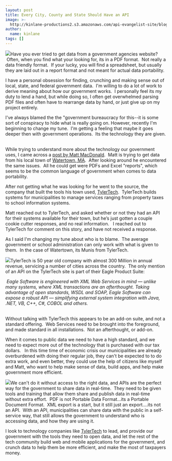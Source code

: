 ```yaml
---
layout: post
title: Every City, County and State Should Have an API
image: >-
  http://kinlane-productions2.s3.amazonaws.com/api-evangelist-site/blog/washington-crossing-the-delaware-thumb.png
author:
  name: kinlane
tags: []
---
```

![](http://kinlane-productions2.s3.amazonaws.com/matrix-pics/washington-crossing-the-delaware-cropped.png)Have you ever tried to get data from a government agencies website?  Often, when you find what your looking for, its in a PDF format.  Not really a data friendly format.  If your lucky, you will find a spreadsheet, but usually they are laid out in a report format and not meant for actual data portability.  
  
I have a personal obsession for finding, crunching and making sense out of local, state, and federal government data.  I'm willing to do a lot of work to derive meaning about how our government works.  I personally feel its my duty to lend a hand, but while doing so, I often get overwhelmed parsing PDF files and often have to rearrange data by hand, or just give up on my project entirely.  
  
I've always blamed the the "government bureaucracy for this--it is some sort of conspiracy to hide what is really going on. However, recently I'm beginning to change my tune.  I'm getting a feeling that maybe it goes deeper then with government operations.  Its the technology they are given.    
  
While trying to understand more about the technology our government uses, I came across a [post by Matt MacDonald](http://www.mattmacdonald.com/ "post by Matt MacDonald").  Matt is trying to get data from his local town of [Watertown, MA](http://www.ci.watertown.ma.us/ "Watertown, MA").  After looking around he encountered the same issues.  All he could get were PDFs and Excel "reports", which seems to be the common language of government when comes to data portability.  
  
After not getting what he was looking for he went to the source, the company that built the tools his town used, [TylerTech](http://www.tylertech.com/ "TylerTech").  TylerTech builds systems for municipalities to manage services ranging from property taxes to school information systems.  
  
Matt reached out to TylerTech, and asked whether or not they had an API for their systems available for their town, but he’s just gotten a couple cookie cutter responses, and no real information.   I reached out to TylerTech for comment on this story, and have not received a response.  
  
As I said I'm changing my tune about who is to blame.  The average government or school administration can only work with what is given to them.  In the case of Watertown, its Munis from TylerTech.  
  
[![](http://kinlane-productions2.s3.amazonaws.com/tylertech-logo.png)](http://www.tylertech.com/ "TylerTech")TylerTech is 50 year old company with almost 300 Million in annual revenue, servicing a number of cities across the country.  The only mention of an API on the TylerTech site is part of their Eagle Product Suite:

 _Eagle Software is engineered with XML Web Services in mind — unlike many systems, where XML transactions are an afterthought. Taking advantage of open standards, WSDL and SOAP, Eagle Software can expose a robust API — simplifying external system integration with Java, .NET, VB, C++, C#, COBOL and others._

   
Without talking with TylerTech this appears to be an add-on suite, and not a standard offering.  Web Services need to be brought into the foreground, and made standard in all installations.  Not an afterthought, or add-on.  
  
When it comes to public data we need to have a high standard, and we need to expect more out of the technology that is purchased with our tax dollars.   In this time time of economic crisis our municipalities are already overburdened with doing their regular job, they can't be expected to to do extra work, and even better, they could use the help of citizens like myself and Matt, who want to help make sense of data, build apps, and help make government more efficient.  
  
[![](http://kinlane-productions2.s3.amazonaws.com/watertown-ma-sign.jpg)](http://www.ci.watertown.ma.us/ "Watertown, MA")We can't do it without access to the right data, and APIs are the perfect way for the government to share data in real-time.  They need to be given tools and training that allow them share and publish data in real-time without extra effort.  PDF is not Portable Data Format...its a Portable Document Format.  XML export is a start, but it still just an export....its not an API.  With an API, municipalities can share data with the public in a self-service way, that still allows the government to understand who is accessing data, and how they are using it.  
  
I look to technology companies like [TylerTech](http://www.tylertech.com/ "TylerTech") to lead, and provide our government with the tools they need to open data, and let the rest of the tech community build web and mobile applications for the government, and crunch data to help them be more efficient, and make the most of taxpayers money.